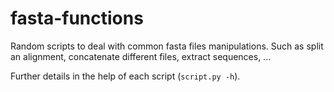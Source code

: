 # fasta-functions

Random scripts to deal with common fasta files manipulations. Such as split an alignment, concatenate different files, extract sequences, ...

Further details in the help of each script (```script.py -h```).
